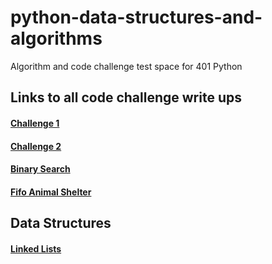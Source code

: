 # python-data-structures-and-algorithms
Algorithm and code challenge test space for 401 Python

## __Links to all code challenge write ups__
#### [Challenge 1](./challenges/ArrayReverse/challenge1.md)
#### [Challenge 2](./challenges/ArrayShift/challenge2.md)
#### [Binary Search](./challenges/ArrayBinarySearch/challenge3.md)
#### [Fifo Animal Shelter](./challenges/fifo_animal_shelter/README.md)


## __Data Structures__
#### [Linked Lists](./data_structures/linked_list/README.md)
<!-- #### [Challenge 5](./challenges/challenge5.md)
#### [Challenge 6](./challenges/challenge6.md)
#### [Challenge 7](./challenges/challenge7.md)
#### [Challenge 8](./challenges/challenge8.md)
#### [Challenge 9](./challenges/challenge9.md)
#### [Challenge 10](./challenges/challenge10.md)
#### [Challenge 11](./challenges/challenge11.md) -->
